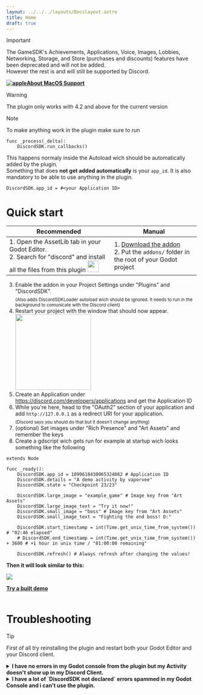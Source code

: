 ```yaml
---
layout: ../../../layouts/Docslayout.astro
title: Home
draft: true
---
```


> [!IMPORTANT] 
> The GameSDK's Achievements, Applications, Voice, Images, Lobbies, Networking, Storage, and Store (purchases and discounts) features have been deprecated and will not be added. <br> However the rest is and will still be supported by Discord.

**[![apple](https://github.com/vaporvee/discord-sdk-godot/assets/80621863/6d2c7a54-bfc9-4c8d-955a-40fa5c9e8c74)About MacOS Support](https://github.com/vaporvee/discord-sdk-godot/wiki/Building#macos-support)**<br>
> [!WARNING]
> The plugin only works with 4.2 and above for the current version

> [!NOTE]
> To make anything work in the plugin make sure to run
> ```gdscript
>func _process(_delta):
>     DiscordSDK.run_callbacks()
> ```
> This happens normaly inside the Autoload wich should be automatically added by the plugin. <br>
> Something that does **not get added automatically** is your `app_id`. It is also mandatory to be able to use anything in the plugin.
> ```gdscript
> DiscordSDK.app_id = #<your Application ID>
> ```

# Quick start
| Recommended | Manual |
| ----------- | ------ |
| 1. Open the AssetLib tab in your Godot Editor. <br> 2. Search for "discord" and install all the files from this plugin <img width="30px" src="https://raw.githubusercontent.com/vaporvee/discord-sdk-godot/main/project/assets/Logo_V2_Clyde.png"> | 1. [Download the addon](https://github.com/vaporvee/discord-sdk-godot/releases/latest/download/ADDON-Discord-SDK-Godot.zip/) <br> 2. Put the `addons/` folder in the root of your Godot project |
3. Enable the addon in your Project Settings under "Plugins" and "DiscordSDK". <br><sub>(Also adds DiscordSDKLoader autoload wich should be ignored. It needs to run in the background to comunicate with the Discord client)</sub>
4. Restart your project with the window that should now appear. <br> 
<img src="https://github.com/vaporvee/discord-sdk-godot/assets/80621863/620d90aa-6e76-4a80-980e-c8c57d8cfa58" width="200px"><br>
5. Create an Application under https://discord.com/developers/applications and get the Application ID
6. While you're here, head to the "OAuth2" section of your application and add `http://127.0.0.1` as a redirect URI for your application.<br><sub>(Discord says you should do that but it doesn't change anything)</sub>
7. (optional) Set images under "Rich Presence" and "Art Assets" and remember the keys
8. Create a gdscript wich gets run for example at startup wich looks something like the following
```gdscript
extends Node

func _ready():
	DiscordSDK.app_id = 1099618430065324082 # Application ID
	DiscordSDK.details = "A demo activity by vaporvee"
	DiscordSDK.state = "Checkpoint 23/23"
	
	DiscordSDK.large_image = "example_game" # Image key from "Art Assets"
	DiscordSDK.large_image_text = "Try it now!"
	DiscordSDK.small_image = "boss" # Image key from "Art Assets"
	DiscordSDK.small_image_text = "Fighting the end boss! D:"

	DiscordSDK.start_timestamp = int(Time.get_unix_time_from_system()) # "02:46 elapsed"
	# DiscordSDK.end_timestamp = int(Time.get_unix_time_from_system()) + 3600 # +1 hour in unix time / "01:00:00 remaining"

	DiscordSDK.refresh() # Always refresh after changing the values!
```
**Then it will look similar to this:**

<img src="https://raw.githubusercontent.com/vaporvee/discord-sdk-godot/main/project/assets/ActivityPreview.svg">

[**Try a built demo**](https://github.com/vaporvee/discord-sdk-godot/releases/latest/download/Demo-Export.zip)<br><br>

# Troubleshooting
> [!TIP]
> First of all try reinstalling the plugin and restart both your Godot Editor and your Discord client.
> <details>
> <summary><b>I have no errors in my Godot console from the plugin but my Activity doesn't show up in my Discord Client.</b></summary> 
> <p>Make sure a `DiscordSDK.run_callbacks()` function runs in a `_process(delta)` function. This should happen in the Autoload added by the plugin. If it still doesn't help, try the Demo above. If still nothing appears in your Discord profile card, you have to reset the depending settings in you Discord or reinstall it.</p>
> </details>
> <details>
> <summary><b>I have a lot of `DiscordSDK not declared` errors spammed in my Godot Console and i can't use the plugin.</b></summary> 
> <p>Make sure the plugin is actually enabled. Then the plugin should work and after the second restart you shouldn't get any errors from the plugin. But if it still gives you the errors delete the file `/addons/discord-sdk-gd/bin/.gdignore` and restart the editor manually.</p>
</details>